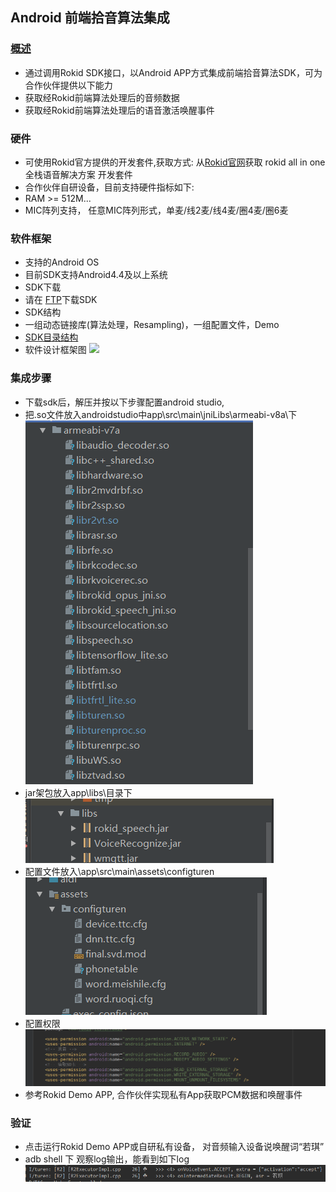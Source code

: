 ## Android 前端拾音算法集成
### [概述](introduce.md)
- 通过调用Rokid SDK接口，以Android APP方式集成前端拾音算法SDK，可为合作伙伴提供以下能力
- 获取经Rokid前端算法处理后的音频数据
- 获取经Rokid前端算法处理后的语音激活唤醒事件

### 硬件
- 可使用Rokid官方提供的开发套件,获取方式: 从[Rokid官网](https://developer.rokid.com/#/)获取 rokid all in one 全栈语音解决方案 开发套件
- 合作伙伴自研设备，目前支持硬件指标如下:
 - RAM >= 512M...
 - MIC阵列支持， 任意MIC阵列形式，单麦/线2麦/线4麦/圈4麦/圈6麦

### 软件框架
- 支持的Android OS
 - 目前SDK支持Android4.4及以上系统
- SDK下载
 - 请在 [FTP](ftp://ftp-customer.rokid-inc.com:9921/speech_sdk/v2/DNN/)下载SDK
- SDK结构
 - 一组动态链接库(算法处理，Resampling)，一组配置文件，Demo
 - [SDK目录结构](sdk_dir.md)
- 软件设计框架图 ![](../../img/frontend_integ_sw_arch.png)

### 集成步骤
- 下载sdk后，解压并按以下步骤配置android studio,
 - 把.so文件放入androidstudio中app\src\main\jniLibs\armeabi-v8a\下
	![](images/armv7.png)
 - jar架包放入app\libs\目录下
	![](images/jarlib.png)
 - 配置文件放入\app\src\main\assets\configturen
	![](images/configturen.png)
 - 配置权限
	![](images/quanxian.png)
- 参考Rokid Demo APP, 合作伙伴实现私有App获取PCM数据和唤醒事件

### 验证
- 点击运行Rokid Demo APP或自研私有设备， 对音频输入设备说唤醒词“若琪”
- adb shell 下 观察log输出，能看到如下log
	![](images/ruoqi.png)


